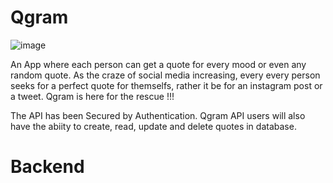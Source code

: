 # Qgram 
![image](https://user-images.githubusercontent.com/102377195/162349034-84225b27-9abd-45f1-b641-a22620b8a84b.png)

An App where each person can get a quote for every mood or even any random quote. As the craze of social media increasing, every every person seeks for a perfect quote for themselfs, rather it be for an instagram post or a tweet.
Qgram is here for the rescue !!!

The API has been Secured by Authentication. Qgram API users will also have the abiity to create, read, update and delete quotes in database.


# Backend

